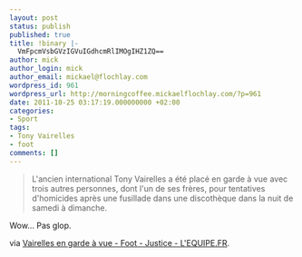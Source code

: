 ```yaml
---
layout: post
status: publish
published: true
title: !binary |-
  VmFpcmVsbGVzIGVuIGdhcmRlIMOgIHZ1ZQ==
author: mick
author_login: mick
author_email: mickael@flochlay.com
wordpress_id: 961
wordpress_url: http://morningcoffee.mickaelflochlay.com/?p=961
date: 2011-10-25 03:17:19.000000000 +02:00
categories:
- Sport
tags:
- Tony Vairelles
- foot
comments: []
---
```

<blockquote>L'ancien international Tony Vairelles a été placé en garde à vue avec trois autres personnes, dont l'un de ses frères, pour tentatives d'homicides après une fusillade dans une discothèque dans la nuit de samedi à dimanche.</blockquote>
Wow... Pas glop.

via <a href="http://www.lequipe.fr/Football/breves2011/20111024_211213_vairelles-en-garde-a-vue.html">Vairelles en garde à vue - Foot - Justice - L'EQUIPE.FR</a>.
